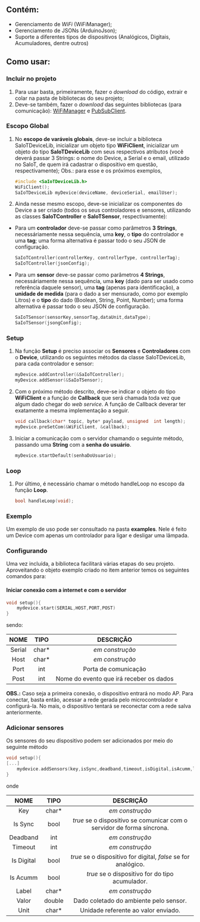## Contém:
- Gerenciamento de *WiFi* (WiFiManager);
- Gerenciamento de JSONs (ArduinoJson);
- Suporte a diferentes tipos de dispositivos (Analógicos, Digitais, Acumuladores, dentre outros)

## Como usar:
### Incluir  no projeto
1. Para usar basta, primeiramente, fazer o *download* do código, extrair e colar na pasta de bibliotecas do seu projeto;
2. Deve-se também, fazer o *download* das seguintes bibliotecas (para comunicação): [WiFiManager](https://github.com/tzapu/WiFiManager) e [PubSubClient](https://github.com/knolleary/pubsubclient).

### Escopo Global 
1. No **escopo de varáveis globais**, deve-se incluir a biblioteca SaIoTDeviceLib, inicializar um objeto  tipo **WiFiClient**, inicializar um objeto do tipo **SaIoTDeviceLib** com seus respectivos atributos (você deverá passar 3 Strings: o nome do Device, a Serial e o email, utilizado no SaIoT, de quem irá cadastrar o dispositivo em questão, respectivamente); Obs.: para esse e os próximos exemplos, 
	  ```c++
	 #include <SaIoTDeviceLib.h>
	WiFiClient();
	SaIoTDeviceLib myDevice(deviceName, deviceSerial, emailUser);
	```
2. Ainda nesse mesmo escopo, deve-se inicializar os componentes do Device a ser criado (todos os seus controladores e sensores, utilizando as classes **SaIoTController** e **SaIoTSensor**, respectivamente):
	
- Para um **controlador** deve-se passar como parâmetros **3 Strings**, necessáriamente nessa sequência, uma **key**, o **tipo** do controlador e uma **tag**; uma forma alternativa é passar todo o seu JSON de configuração. 
	
	```c++
	SaIoTController(controllerKey, controllerType, controllerTag);
	SaIoTController(jsonConfig);
	```

- Para um **sensor** deve-se passar como parâmetros **4 Strings**, necessáriamente nessa sequência, uma **key** (dado para ser usado como referência daquele sensor), uma **tag** (apenas para identificação), a **unidade de medida** (para o dado a ser mensurado, como por exemplo Litros) e o **tipo** do dado (Boolean, String, Point, Number); uma forma alternativa é passar todo o seu JSON de configuração. 
	```c++
	SaIoTSensor(sensorKey,sensorTag,dataUnit,dataType);
	SaIoTSensor(jsongConfig);
	```

### Setup
1. Na função **Setup** é preciso associar os **Sensores** e **Controladores** com o **Device**, utilizando os seguintes métodos da classe SaIoTDeviceLib, para cada controlador e sensor:

	```c++
	myDevice.addController(&SaIoTController);
	myDevice.addSensor(&SaIoTSensor);
	```
2.  Com o próximo método descrito, deve-se indicar o objeto do tipo **WiFiClient** e a função de **Callback** que será chamada toda vez que algum dado chegar do *web service*. A função de Callback deverar ter exatamente a mesma implementação a seguir.

	```c++
	void callback(char* topic, byte* payload, unsigned  int length);
	myDevice.preSetCom(&WiFiClient, &callback);
	```
3.  Iniciar a comunicação com o servidor chamando o seguinte método, passando uma **String** com a **senha do usuário**.

	```c++
	myDevice.startDefault(senhaDoUsuario);
	```
### Loop

1. Por último, é necessário chamar o método handleLoop no escopo da função **Loop**.
	```c++
	bool handleLoop(void);

	```
### Exemplo
Um exemplo de uso pode ser consultado na pasta **examples**. Nele é feito um Device com apenas um controlador para ligar e desligar uma lâmpada.

### Configurando
Uma vez incluída, a biblioteca facilitará várias etapas do seu projeto. Aproveitando o objeto exemplo criado no item anterior temos os seguintes comandos para:

#### Iniciar conexão com a internet e com o servidor
```c++
void setup(){
	mydevice.start(SERIAL,HOST,PORT,POST)
}
`````
sendo:

| NOME |TIPO  | DESCRIÇÃO
|:------:|:------:|:-------:|
| Serial | char* |*em construção*|
|Host|char*|*em construção*|
|Port|int|Porta de comunicação |
|Post|int|Nome do evento que irá receber os dados

**OBS.:** Caso seja a primeira conexão, o dispositivo entrará no modo AP. Para conectar, basta então, acessar a rede gerada pelo microcontrolador e configurá-la. No mais, o dispositivo tentará se reconectar com a rede salva anteriormente.

### Adicionar sensores
Os sensores do seu dispositivo podem ser adicionados por meio do seguinte método
```c++
void setup(){
[...]
	mydevice.addSensors(key,isSync,deadband,timeout,isDigital,isAcumm,label,valor,unit);
}
```
onde

| NOME |TIPO  | DESCRIÇÃO
|:----:|:----:|:-----:|
| Key| char* |*em construção*|
|Is Sync|bool|*true* se o dispositivo se comunicar com o servidor de forma síncrona.|
|Deadband|int|*em construção*|
|Timeout| int|*em construção*|
|Is Digital| bool|*true* se o dispositivo for digital, *false* se for analógico.|
|Is Acumm|bool| *true* se o dispositivo for do tipo acumulador.|
|Label|char*|*em construção*|
|Valor| double| Dado coletado do ambiente pelo sensor.|
|Unit|char*| Unidade referente ao valor enviado.|


